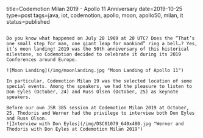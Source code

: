 title=Codemotion Milan 2019 - Apollo 11 Anniversary
date=2019-10-25
type=post
tags=java, iot, codemotion, apollo, moon, apollo50, milan, it
status=published
~~~~~~

Do you know what happened on July 20 1969 at 20 UTC? Does the “That’s one small step for man, one giant leap for mankind” ring a bell…? Yes, it’s moon landing! 2019 was the 50th anniversary of this historical milestone, so Codemotion decided to celebrate it during its 2019 Conferences around Europe.

![Moon Landing](/img/moonlanding.jpg "Moon Landing of Apollo 11")

In particular, Codemotion Milan 19 was the selected location of some special events. Among the speakers, we had the pleasure to listen to Don Eyles (October, 24) and Russ Olsen (October, 25) as keynote speakers.

Before our own JSR 385 session at Codemotion Milan 2019 at October, 25, Thodoris and Werner had the privilege to interview both Don Eyles and Russ Olson.
![Interview with Don Eyles](/img/DSC01079_640x480.jpg "Werner and Thodoris with Don Eyles at Codemotion Milan 2019")